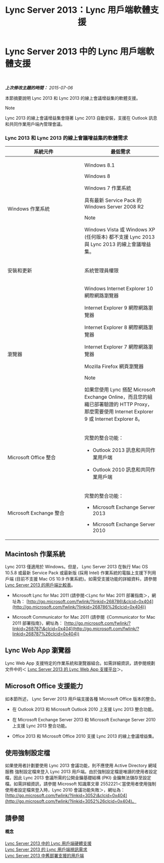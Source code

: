 ﻿---
title: Lync Server 2013：Lync 用戶端軟體支援
TOCTitle: Lync 用戶端軟體支援
ms:assetid: a6851e38-ba9a-4f19-9aa7-d8accf4d62b3
ms:mtpsurl: https://technet.microsoft.com/zh-tw/library/Gg412781(v=OCS.15)
ms:contentKeyID: 49291907
ms.date: 08/10/2015
mtps_version: v=OCS.15
ms.translationtype: HT
---

# Lync Server 2013 中的 Lync 用戶端軟體支援

 

_**上次修改主題的時間：** 2015-07-06_

本節摘要說明 Lync 2013 和 Lync 2013 的線上會議增益集的軟體支援。

> [!NOTE]  
> Lync 2013 的線上會議增益集會隨著 Lync 2013 自動安裝，支援在 Outlook 訊息和共同作業用戶端內管理會議。



### Lync 2013 和 Lync 2013 的線上會議增益集的軟體需求

<table>
<colgroup>
<col style="width: 50%" />
<col style="width: 50%" />
</colgroup>
<thead>
<tr class="header">
<th>系統元件</th>
<th>最低需求</th>
</tr>
</thead>
<tbody>
<tr class="odd">
<td><p>Windows 作業系統</p></td>
<td><p>Windows 8.1</p>
<p>Windows 8</p>
<p>Windows 7 作業系統</p>
<p>具有最新 Service Pack 的 Windows Server 2008 R2</p>
<div class="alert">

> [!NOTE]  
> Windows Vista 或 Windows XP (任何版本) 都不支援 Lync 2013 與 Lync 2013 的線上會議增益集。


</div></td>
</tr>
<tr class="even">
<td><p>安裝和更新</p></td>
<td><p>系統管理員權限</p></td>
</tr>
<tr class="odd">
<td><p>瀏覽器</p></td>
<td><p>Windows Internet Explorer 10 網際網路瀏覽器</p>
<p>Internet Explorer 9 網際網路瀏覽器</p>
<p>Internet Explorer 8 網際網路瀏覽器</p>
<p>Internet Explorer 7 網際網路瀏覽器</p>
<p>Mozilla Firefox 網頁瀏覽器</p>
<div class="alert">

> [!NOTE]  
> 如果您使用 Lync 搭配 Microsoft Exchange Online，而且您的組織已部署驗證的 HTTP Proxy，那麼需要使用 Internet Explorer 9 或 Internet Explorer 8。


</div></td>
</tr>
<tr class="even">
<td><p>Microsoft Office 整合</p></td>
<td><p>完整的整合功能：</p>
<ul>
<li><p>Outlook 2013 訊息和共同作業用戶端</p></li>
<li><p>Outlook 2010 訊息和共同作業用戶端</p></li>
</ul></td>
</tr>
<tr class="odd">
<td><p>Microsoft Exchange 整合</p></td>
<td><p>完整的整合功能：</p>
<ul>
<li><p>Microsoft Exchange Server 2013</p></li>
<li><p>Microsoft Exchange Server 2010</p></li>
</ul></td>
</tr>
</tbody>
</table>


## Macintosh 作業系統

Lync 2013 僅適用於 Windows。但是， Lync Server 2013 在執行 Mac OS 10.5.8 或最新 Service Pack 或最新版 (採用 Intel) 作業系統的電腦上支援下列用戶端 (目前不支援 Mac OS 10.9 作業系統)。如需受支援功能的詳細資料，請參閱 [Lync Server 2013 的用戶端比較表](lync-server-2013-desktop-client-comparison-tables.md)。

  - Microsoft Lync for Mac 2011 (請參閱＜Lync for Mac 2011 部署指南＞，網址為： [http://go.microsoft.com/fwlink/?linkid=268786\&clcid=0x404](http://go.microsoft.com/fwlink/?linkid=268786%26clcid=0x404))

  - Microsoft Communicator for Mac 2011 (請參閱《Communicator for Mac 2011 部署指南》，網址為： [http://go.microsoft.com/fwlink/?linkid=268787\&clcid=0x404](http://go.microsoft.com/fwlink/?linkid=268787%26clcid=0x404))

## Lync Web App 瀏覽器

Lync Web App 支援特定的作業系統和瀏覽器組合。如需詳細資訊，請參閱規劃文件中的＜ [Lync Server 2013 的 Lync Web App 支援平台](lync-server-2013-lync-web-app-supported-platforms.md)＞。

## Microsoft Office 支援能力

如本節所述， Lync Server 2013 用戶端支援各種 Microsoft Office 版本的整合。

  - 在 Outlook 2013 和 Microsoft Outlook 2010 上支援 Lync 2013 整合功能。

  - 在 Microsoft Exchange Server 2013 和 Microsoft Exchange Server 2010 上支援 Lync 2013 整合功能。

  - Office 2013 和 Microsoft Office 2010 支援 Lync 2013 的線上會議增益集。

## 使用強制設定檔

如果使用者計劃要使用 Lync 2013 會議功能，則不應使用 Active Directory 網域服務 強制設定檔來登入 Lync 2013 用戶端。由於強制設定檔是唯讀的使用者設定檔，因此 Lync 2013 會議所需的公開金鑰基礎結構 (PKI) 金鑰無法儲存至設定檔。如需詳細資訊，請參閱 Microsoft 知識庫文章 2552221＜當使用者使用強制使用者設定檔來登入時，Lync 2010 會議功能失敗＞，網址為： [http://go.microsoft.com/fwlink/?linkid=3052\&clcid=0x404](http://go.microsoft.com/fwlink/?linkid=3052%26clcid=0x404)。

## 請參閱

#### 概念

[Lync Server 2013 中的 Lync 用戶端硬體支援](lync-server-2013-lync-client-hardware-support.md)  
[Lync Server 2013 的 Lync 用戶端視訊需求](lync-server-2013-lync-client-video-requirements.md)  
[Lync Server 2013 中舊部署支援的用戶端](lync-server-2013-supported-clients-from-previous-deployments.md)

